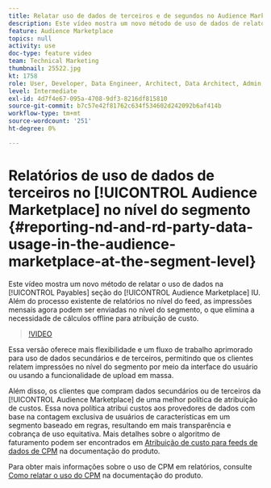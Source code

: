 ```yaml
---
title: Relatar uso de dados de terceiros e de segundos no Audience Marketplace no nível do segmento
description: Este vídeo mostra um novo método de uso de dados de relatório na seção Payables da interface do Audience Marketplace. Além do processo existente de relatórios no nível do feed, as impressões mensais agora podem ser enviadas no nível do segmento, o que elimina a necessidade de cálculos offline para atribuição de custo.
feature: Audience Marketplace
topics: null
activity: use
doc-type: feature video
team: Technical Marketing
thumbnail: 25522.jpg
kt: 1758
role: User, Developer, Data Engineer, Architect, Data Architect, Admin, Leader
level: Intermediate
exl-id: 4d7f4e67-095a-4708-9df3-8216df815810
source-git-commit: b7c57e42f81762c634f534602d242092b6af414b
workflow-type: tm+mt
source-wordcount: '251'
ht-degree: 0%

---
```


# Relatórios de uso de dados de terceiros no [!UICONTROL Audience Marketplace] no nível do segmento {#reporting-nd-and-rd-party-data-usage-in-the-audience-marketplace-at-the-segment-level}

Este vídeo mostra um novo método de relatar o uso de dados na [!UICONTROL Payables] seção do [!UICONTROL Audience Marketplace] IU. Além do processo existente de relatórios no nível do feed, as impressões mensais agora podem ser enviadas no nível do segmento, o que elimina a necessidade de cálculos offline para atribuição de custo.

>[!VIDEO](https://video.tv.adobe.com/v/25522/?quality=12)

Essa versão oferece mais flexibilidade e um fluxo de trabalho aprimorado para uso de dados secundários e de terceiros, permitindo que os clientes relatem impressões no nível do segmento por meio da interface do usuário ou usando a funcionalidade de upload em massa.

Além disso, os clientes que compram dados secundários ou de terceiros da [!UICONTROL Audience Marketplace] de uma melhor política de atribuição de custos. Essa nova política atribui custos aos provedores de dados com base na contagem exclusiva de usuários de características em um segmento baseado em regras, resultando em mais transparência e cobrança de uso equitativa. Mais detalhes sobre o algoritmo de faturamento podem ser encontrados em [Atribuição de custo para feeds de dados de CPM](https://experiencecloud.adobe.com/resources/help/en_US/aam/marketplace_cpm_billing.html) na documentação do produto.

Para obter mais informações sobre o uso de CPM em relatórios, consulte [Como relatar o uso do CPM](https://experiencecloud.adobe.com/resources/help/en_US/aam/t_marketplace_report_cpm_usage.html) na documentação do produto.
